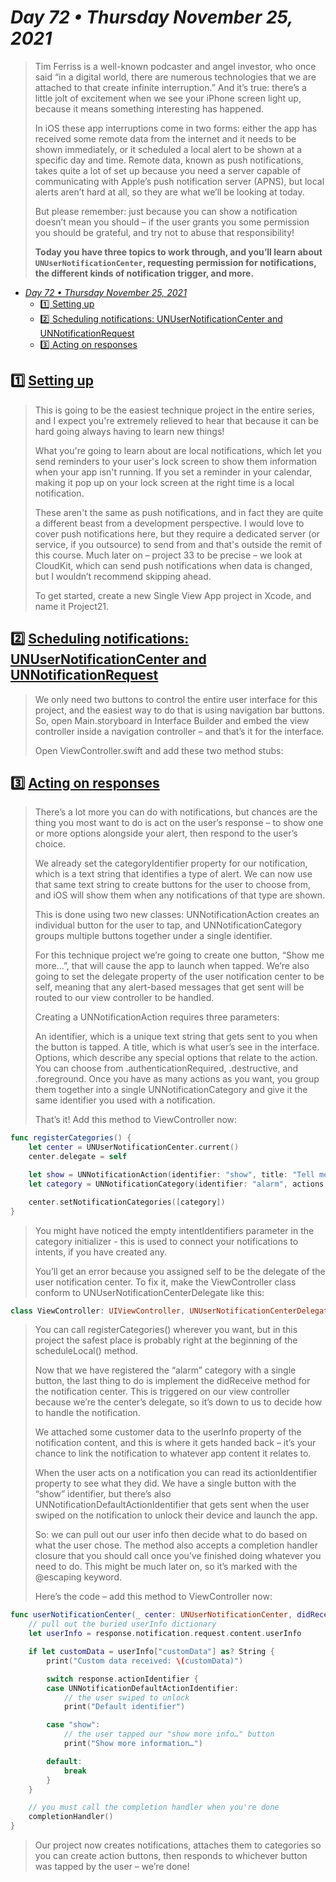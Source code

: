 # *Day 72 • Thursday November 25, 2021*

> Tim Ferriss is a well-known podcaster and angel investor, who once said “in a digital world, there are numerous technologies that we are attached to that create infinite interruption.” And it’s true: there’s a little jolt of excitement when we see your iPhone screen light up, because it means something interesting has happened.
> 
> In iOS these app interruptions come in two forms: either the app has received some remote data from the internet and it needs to be shown immediately, or it scheduled a local alert to be shown at a specific day and time. Remote data, known as push notifications, takes quite a lot of set up because you need a server capable of communicating with Apple’s push notification server (APNS), but local alerts aren’t hard at all, so they are what we’ll be looking at today.
> 
> But please remember: just because you can show a notification doesn’t mean you should – if the user grants you some permission you should be grateful, and try not to abuse that responsibility!
> 
> **Today you have three topics to work through, and you’ll learn about `UNUserNotificationCenter`, requesting permission for notifications, the different kinds of notification trigger, and more.**

- [*Day 72 • Thursday November 25, 2021*](#day-72--thursday-november-25-2021)
  - [:one:  Setting up](#one--setting-up)
  - [:two:  Scheduling notifications: UNUserNotificationCenter and UNNotificationRequest](#two--scheduling-notifications-unusernotificationcenter-and-unnotificationrequest)
  - [:three:  Acting on responses](#three--acting-on-responses)

## :one:  [Setting up](https://www.hackingwithswift.com/read/21/1/setting-up) 

> This is going to be the easiest technique project in the entire series, and I expect you're extremely relieved to hear that because it can be hard going always having to learn new things!
> 
> What you're going to learn about are local notifications, which let you send reminders to your user's lock screen to show them information when your app isn't running. If you set a reminder in your calendar, making it pop up on your lock screen at the right time is a local notification.
> 
> These aren't the same as push notifications, and in fact they are quite a different beast from a development perspective. I would love to cover push notifications here, but they require a dedicated server (or service, if you outsource) to send from and that's outside the remit of this course. Much later on – project 33 to be precise – we look at CloudKit, which can send push notifications when data is changed, but I wouldn’t recommend skipping ahead.
> 
> To get started, create a new Single View App project in Xcode, and name it Project21.

## :two:  [Scheduling notifications: UNUserNotificationCenter and UNNotificationRequest](https://www.hackingwithswift.com/read/21/2/scheduling-notifications-unusernotificationcenter-and-unnotificationrequest) 

> We only need two buttons to control the entire user interface for this project, and the easiest way to do that is using navigation bar buttons. So, open Main.storyboard in Interface Builder and embed the view controller inside a navigation controller – and that’s it for the interface.
> 
> Open ViewController.swift and add these two method stubs:

## :three:  [Acting on responses](https://www.hackingwithswift.com/read/21/3/acting-on-responses) 

> There’s a lot more you can do with notifications, but chances are the thing you most want to do is act on the user’s response – to show one or more options alongside your alert, then respond to the user’s choice.
> 
> We already set the categoryIdentifier property for our notification, which is a text string that identifies a type of alert. We can now use that same text string to create buttons for the user to choose from, and iOS will show them when any notifications of that type are shown.
> 
> This is done using two new classes: UNNotificationAction creates an individual button for the user to tap, and UNNotificationCategory groups multiple buttons together under a single identifier.
> 
> For this technique project we’re going to create one button, “Show me more…”, that will cause the app to launch when tapped. We’re also going to set the delegate property of the user notification center to be self, meaning that any alert-based messages that get sent will be routed to our view controller to be handled.
> 
> Creating a UNNotificationAction requires three parameters:
> 
> An identifier, which is a unique text string that gets sent to you when the button is tapped.
> A title, which is what user’s see in the interface.
> Options, which describe any special options that relate to the action. You can choose from .authenticationRequired, .destructive, and .foreground.
> Once you have as many actions as you want, you group them together into a single UNNotificationCategory and give it the same identifier you used with a notification.
> 
> That’s it! Add this method to ViewController now:

```swift
func registerCategories() {
    let center = UNUserNotificationCenter.current()
    center.delegate = self

    let show = UNNotificationAction(identifier: "show", title: "Tell me more…", options: .foreground)
    let category = UNNotificationCategory(identifier: "alarm", actions: [show], intentIdentifiers: [])

    center.setNotificationCategories([category])
}
```

> You might have noticed the empty intentIdentifiers parameter in the category initializer - this is used to connect your notifications to intents, if you have created any.
> 
> You’ll get an error because you assigned self to be the delegate of the user notification center. To fix it, make the ViewController class conform to UNUserNotificationCenterDelegate like this:

```swift
class ViewController: UIViewController, UNUserNotificationCenterDelegate {
```

> You can call registerCategories() wherever you want, but in this project the safest place is probably right at the beginning of the scheduleLocal() method.
> 
> Now that we have registered the “alarm” category with a single button, the last thing to do is implement the didReceive method for the notification center. This is triggered on our view controller because we’re the center’s delegate, so it’s down to us to decide how to handle the notification.
> 
> We attached some customer data to the userInfo property of the notification content, and this is where it gets handed back – it’s your chance to link the notification to whatever app content it relates to.
> 
> When the user acts on a notification you can read its actionIdentifier property to see what they did. We have a single button with the “show” identifier, but there’s also UNNotificationDefaultActionIdentifier that gets sent when the user swiped on the notification to unlock their device and launch the app.
> 
> So: we can pull out our user info then decide what to do based on what the user chose. The method also accepts a completion handler closure that you should call once you’ve finished doing whatever you need to do. This might be much later on, so it’s marked with the @escaping keyword.
> 
> Here’s the code – add this method to ViewController now:

```swift
func userNotificationCenter(_ center: UNUserNotificationCenter, didReceive response: UNNotificationResponse, withCompletionHandler completionHandler: @escaping () -> Void) {
    // pull out the buried userInfo dictionary
    let userInfo = response.notification.request.content.userInfo

    if let customData = userInfo["customData"] as? String {
        print("Custom data received: \(customData)")

        switch response.actionIdentifier {
        case UNNotificationDefaultActionIdentifier:
            // the user swiped to unlock
            print("Default identifier")

        case "show":
            // the user tapped our "show more info…" button
            print("Show more information…")

        default:
            break
        }
    }

    // you must call the completion handler when you're done
    completionHandler()
}
```
> Our project now creates notifications, attaches them to categories so you can create action buttons, then responds to whichever button was tapped by the user – we’re done!

